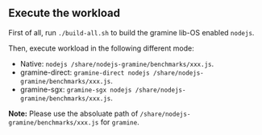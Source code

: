 ## Execute the workload

First of all, run `./build-all.sh` to build the gramine lib-OS enabled `nodejs`.

Then, execute workload in the following different mode:

+ Native: `nodejs /share/nodejs-gramine/benchmarks/xxx.js`.
+ gramine-direct: `gramine-direct nodejs /share/nodejs-gramine/benchmarks/xxx.js`.
+ gramine-sgx: `gramine-sgx nodejs /share/nodejs-gramine/benchmarks/xxx.js`.

**Note:** Please use the absoluate path of `/share/nodejs-gramine/benchmarks/xxx.js` for `gramine`.
